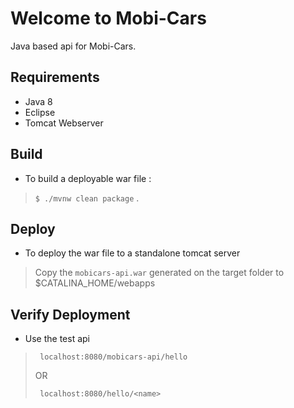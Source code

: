 Welcome to Mobi-Cars
===================

Java based api for  Mobi-Cars.

Requirements
-------------
 - Java 8
 - Eclipse
 - Tomcat Webserver

Build
-------------

* To build a deployable war file : 
> ``` $ ./mvnw clean package ``` .



Deploy
-------
* To deploy the war file to a standalone tomcat server
> Copy the `mobicars-api.war` generated on the target folder to 
> $CATALINA_HOME/webapps


Verify Deployment
-----------------
* Use the test api
> ``` localhost:8080/mobicars-api/hello```
> 
> OR
> 
> ``` localhost:8080/hello/<name>```

